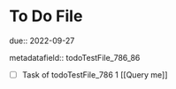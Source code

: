 # To Do File

due:: 2022-09-27

metadatafield:: todoTestFile_786_86

- [ ] Task of todoTestFile_786 1 [[Query me]]
